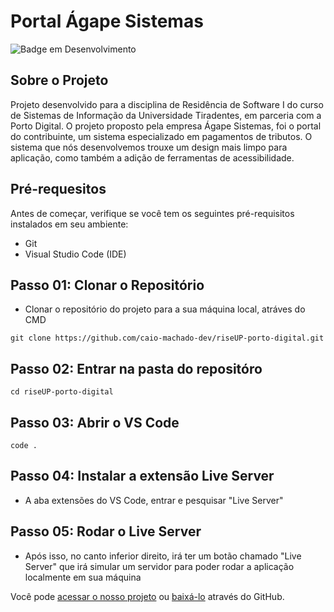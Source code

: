# Portal Ágape Sistemas

![Badge em Desenvolvimento](http://img.shields.io/static/v1?label=STATUS&message=CONCLUÍDO&color=GREEN&style=for-the-badge)

## Sobre o Projeto

Projeto desenvolvido para a disciplina de Residência de Software I do curso de Sistemas de Informação da Universidade Tiradentes, em parceria com a Porto Digital. O projeto proposto pela empresa Ágape Sistemas, foi o portal do contribuinte, um sistema especializado em pagamentos de tributos. O sistema que nós desenvolvemos trouxe um design mais limpo para aplicação, como também a adição de ferramentas de acessibilidade. 

## Pré-requesitos

Antes de começar, verifique se você tem os seguintes pré-requisitos instalados em seu ambiente:

- Git 
- Visual Studio Code (IDE)

## Passo 01: Clonar o Repositório

- Clonar o repositório do projeto para a sua máquina local, atráves do CMD

```
git clone https://github.com/caio-machado-dev/riseUP-porto-digital.git
```
## Passo 02: Entrar na pasta do repositóro

```
cd riseUP-porto-digital
```

## Passo 03: Abrir o VS Code

```
code .
```
## Passo 04: Instalar a extensão Live Server

- A aba extensões do VS Code, entrar e pesquisar "Live Server"

## Passo 05: Rodar o Live Server

-  Após isso, no canto inferior direito, irá ter um botão chamado "Live Server" que irá simular um servidor para poder rodar a aplicação localmente em sua máquina


Você pode [acessar o nosso projeto](https://agportal.vercel.app/) ou [baixá-lo](https://github.com/caio-machado-dev/riseUP-porto-digital) através do GitHub.